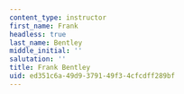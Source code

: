 ```yaml
---
content_type: instructor
first_name: Frank
headless: true
last_name: Bentley
middle_initial: ''
salutation: ''
title: Frank Bentley
uid: ed351c6a-49d9-3791-49f3-4cfcdff289bf
---
```

